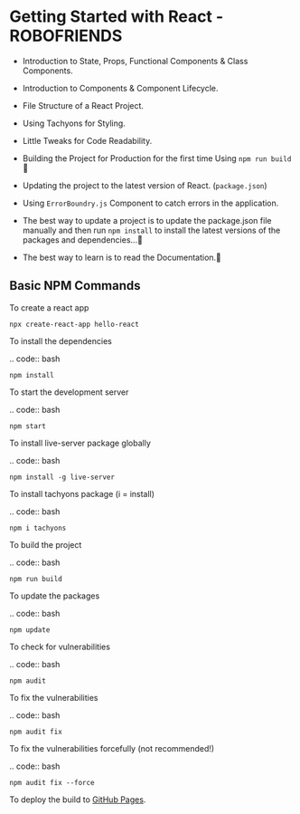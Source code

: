 # Getting Started with React - ROBOFRIENDS

- Introduction to State, Props, Functional Components & Class Components.

- Introduction to Components & Component Lifecycle.

- File Structure of a React Project.

- Using Tachyons for Styling.

- Little Tweaks for Code Readability.

- Building the Project for Production for the first time Using `npm run build`🙂

- Updating the project to the latest version of React.   (`package.json`)

- Using `ErrorBoundry.js` Component to catch errors in the application.

- The best way to update a project is to update the package.json file manually and then run `npm install` to install the latest versions of the packages and dependencies...🙂

- The best way to learn is to read the Documentation.🙂

## Basic NPM Commands

To create a react app



    npx create-react-app hello-react  

To install the dependencies

.. code:: bash

    npm install                      

To start the development server

.. code:: bash

    npm start

To install live-server package globally

.. code:: bash

    npm install -g live-server

To install tachyons package (i = install)

.. code:: bash

    npm i tachyons

To build the project 

.. code:: bash

    npm run build


To update the packages

.. code:: bash

    npm update

To check for vulnerabilities

.. code:: bash

    npm audit

To fix the vulnerabilities

.. code:: bash

    npm audit fix

To fix the vulnerabilities forcefully (not recommended!)

.. code:: bash

    npm audit fix --force
    
To deploy the build to [GitHub Pages](https://create-react-app.dev/docs/deployment/#github-pages-https-pagesgithubcom).
